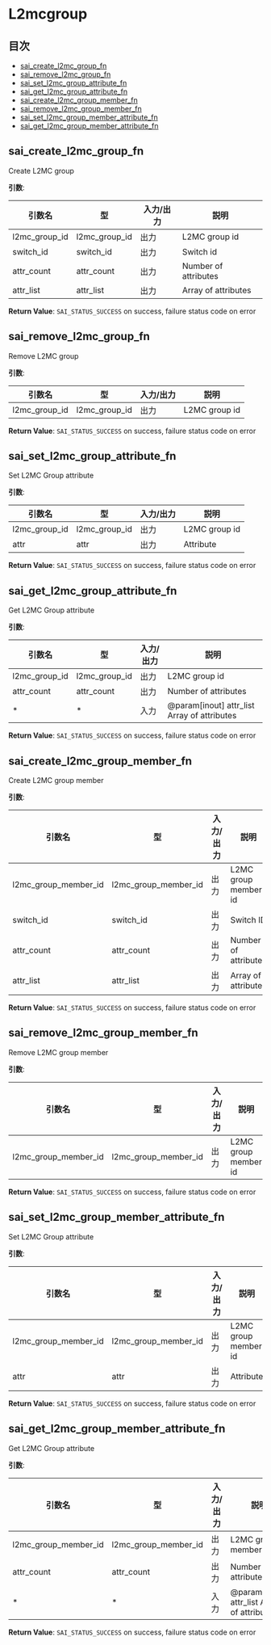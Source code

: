 # L2mcgroup
## 目次

- [sai_create_l2mc_group_fn](#sai_create_l2mc_group_fn)
- [sai_remove_l2mc_group_fn](#sai_remove_l2mc_group_fn)
- [sai_set_l2mc_group_attribute_fn](#sai_set_l2mc_group_attribute_fn)
- [sai_get_l2mc_group_attribute_fn](#sai_get_l2mc_group_attribute_fn)
- [sai_create_l2mc_group_member_fn](#sai_create_l2mc_group_member_fn)
- [sai_remove_l2mc_group_member_fn](#sai_remove_l2mc_group_member_fn)
- [sai_set_l2mc_group_member_attribute_fn](#sai_set_l2mc_group_member_attribute_fn)
- [sai_get_l2mc_group_member_attribute_fn](#sai_get_l2mc_group_member_attribute_fn)



## sai_create_l2mc_group_fn
Create L2MC group

**引数**:

| 引数名 | 型 | 入力/出力 | 説明 |
|--------|----------|-----------|------|
| l2mc_group_id | l2mc_group_id | 出力 | L2MC group id |
| switch_id | switch_id | 出力 | Switch id |
| attr_count | attr_count | 出力 | Number of attributes |
| attr_list | attr_list | 出力 | Array of attributes |

**Return Value**: `SAI_STATUS_SUCCESS` on success, failure status code on error


## sai_remove_l2mc_group_fn
Remove L2MC group

**引数**:

| 引数名 | 型 | 入力/出力 | 説明 |
|--------|----------|-----------|------|
| l2mc_group_id | l2mc_group_id | 出力 | L2MC group id |

**Return Value**: `SAI_STATUS_SUCCESS` on success, failure status code on error


## sai_set_l2mc_group_attribute_fn
Set L2MC Group attribute

**引数**:

| 引数名 | 型 | 入力/出力 | 説明 |
|--------|----------|-----------|------|
| l2mc_group_id | l2mc_group_id | 出力 | L2MC group id |
| attr | attr | 出力 | Attribute |

**Return Value**: `SAI_STATUS_SUCCESS` on success, failure status code on error


## sai_get_l2mc_group_attribute_fn
Get L2MC Group attribute

**引数**:

| 引数名 | 型 | 入力/出力 | 説明 |
|--------|----------|-----------|------|
| l2mc_group_id | l2mc_group_id | 出力 | L2MC group id |
| attr_count | attr_count | 出力 | Number of attributes |
| * | * | 入力 | @param[inout] attr_list Array of attributes |

**Return Value**: `SAI_STATUS_SUCCESS` on success, failure status code on error


## sai_create_l2mc_group_member_fn
Create L2MC group member

**引数**:

| 引数名 | 型 | 入力/出力 | 説明 |
|--------|----------|-----------|------|
| l2mc_group_member_id | l2mc_group_member_id | 出力 | L2MC group member id |
| switch_id | switch_id | 出力 | Switch ID |
| attr_count | attr_count | 出力 | Number of attributes |
| attr_list | attr_list | 出力 | Array of attributes |

**Return Value**: `SAI_STATUS_SUCCESS` on success, failure status code on error


## sai_remove_l2mc_group_member_fn
Remove L2MC group member

**引数**:

| 引数名 | 型 | 入力/出力 | 説明 |
|--------|----------|-----------|------|
| l2mc_group_member_id | l2mc_group_member_id | 出力 | L2MC group member id |

**Return Value**: `SAI_STATUS_SUCCESS` on success, failure status code on error


## sai_set_l2mc_group_member_attribute_fn
Set L2MC Group attribute

**引数**:

| 引数名 | 型 | 入力/出力 | 説明 |
|--------|----------|-----------|------|
| l2mc_group_member_id | l2mc_group_member_id | 出力 | L2MC group member id |
| attr | attr | 出力 | Attribute |

**Return Value**: `SAI_STATUS_SUCCESS` on success, failure status code on error


## sai_get_l2mc_group_member_attribute_fn
Get L2MC Group attribute

**引数**:

| 引数名 | 型 | 入力/出力 | 説明 |
|--------|----------|-----------|------|
| l2mc_group_member_id | l2mc_group_member_id | 出力 | L2MC group member id |
| attr_count | attr_count | 出力 | Number of attributes |
| * | * | 入力 | @param[inout] attr_list Array of attributes |

**Return Value**: `SAI_STATUS_SUCCESS` on success, failure status code on error


